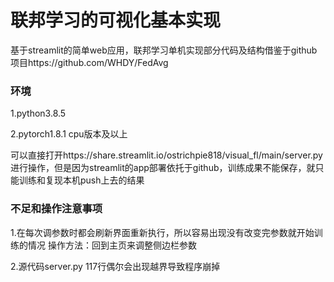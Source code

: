 # 联邦学习的可视化基本实现

基于streamlit的简单web应用，联邦学习单机实现部分代码及结构借鉴于github项目https://github.com/WHDY/FedAvg

### 环境

1.python3.8.5

2.pytorch1.8.1 cpu版本及以上

可以直接打开https://share.streamlit.io/ostrichpie818/visual_fl/main/server.py 进行操作，但是因为streamlit的app部署依托于github，训练成果不能保存，就只能训练和复现本机push上去的结果

### 不足和操作注意事项

1.在每次调参数时都会刷新界面重新执行，所以容易出现没有改变完参数就开始训练的情况
  操作方法：回到主页来调整侧边栏参数

2.源代码server.py 117行偶尔会出现越界导致程序崩掉
